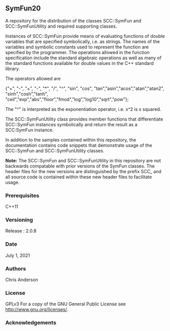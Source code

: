 ## SymFun20
A repository for the distribution of the classes SCC::SymFun and SCC::SymFunUtility and required supporting classes. 
 
Instances of SCC::SymFun provide means of evaluating functions of double variables that are specified symbolically, i.e. as strings. The names of the variables and symbolic constants used to represent the function are specified by the programmer. The operations allowed in the function specification include the standard algebraic operations as well as many of the standard functions available for double values in the C++ standard library.

The operators allowed are

 {"+", "-", "+", "-", "*", "/", "^", "sin", "cos", "tan","asin","acos","atan","atan2", "sinh","cosh","tanh",
	    "ceil","exp","abs","floor","fmod","log","log10","sqrt","pow"};

The "^" is interpreted as the exponentiation operator, i.e. x^2 is x squared.

The SCC::SymFunUtility class provides member functions that differentiate SCC::SymFun instances symbolically and return the result as a SCC:SymFun instance. 

In addition to the samples contained within this repository, the documentation contains code snippets that demonstrate usage of the SCC::SymFun and SCC::SymFunUtility classes. 

**Note:** The SCC::SymFun and SCC::SymFunUtility in this repository are not backwards compatable with prior versions of the SymFun classes. The header files for the new versions are distinguished by the prefix SCC_ and all source code is contained within these new header files to facilitate usage. 

### Prerequisites
C++11
### Versioning
Release : 2.0.8
### Date
July 1, 2021
### Authors
Chris Anderson
### License
GPLv3  For a copy of the GNU General Public License see <http://www.gnu.org/licenses/>.
### Acknowledgements







